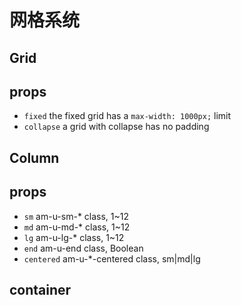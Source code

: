 # 网格系统

## Grid

## props

+ `fixed` the fixed grid has a `max-width: 1000px;` limit
+ `collapse` a grid with collapse has no padding

## Column

## props

+ `sm` am-u-sm-* class, 1~12
+ `md` am-u-md-* class, 1~12
+ `lg` am-u-lg-* class, 1~12
+ `end` am-u-end class, Boolean
+ `centered` am-u-*-centered class, sm|md|lg

## container

